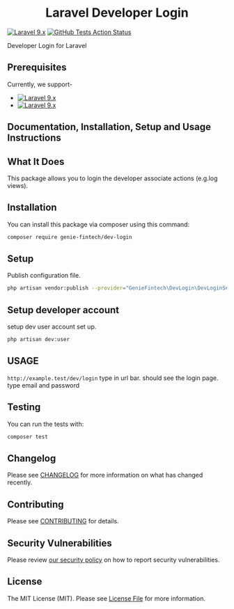 <h1 align="center">Laravel Developer Login</h1>

[![Laravel 9.x](https://img.shields.io/badge/Laravel-9.x-red.svg?style=flat-square)](http://laravel.com)
[![GitHub Tests Action Status](https://img.shields.io/github/workflow/status/genie-fintech/dev-login/run-tests?label=tests&style=flat-square)](https://github.com/genie-fintech/dev-login/actions?query=workflow%3Arun-tests+branch%3Amain)

Developer Login for Laravel

## Prerequisites

Currently, we support-

- [![Laravel 9.x](https://img.shields.io/badge/Laravel-9.x-red.svg?style=flat-square)](http://laravel.com)
- [![Laravel 9.x](https://img.shields.io/badge/php-%5E8.0-blue)](https://www.php.net/releases/8.0/en.php)

## Documentation, Installation, Setup and Usage Instructions

## What It Does

This package allows you to login the developer associate actions (e.g.log views).

## Installation

You can install this package via composer using this command:

```bash
composer require genie-fintech/dev-login
```

## Setup

Publish configuration file.

```bash
php artisan vendor:publish --provider="GenieFintech\DevLogin\DevLoginServiceProvider"
```

## Setup developer account

setup dev user account set up.

```bash
php artisan dev:user
```

## USAGE

`http://example.test/dev/login` type in url bar. should see the login page. type email and password

## Testing

You can run the tests with:

```bash
composer test
```

## Changelog

Please see [CHANGELOG](CHANGELOG.md) for more information on what has changed recently.

## Contributing

Please see [CONTRIBUTING](.github/CONTRIBUTING.md) for details.

## Security Vulnerabilities

Please review [our security policy](../../security/policy) on how to report security vulnerabilities.

## License

The MIT License (MIT). Please see [License File](LICENSE.md) for more information.
